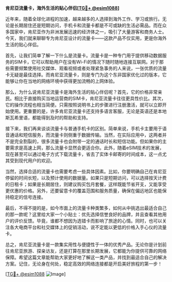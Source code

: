 **肯尼亞流量卡，海外生活的贴心伴侣[[TG💪+ @esim1088](https://t.me/s/esim1088)]**

近年来，随着全球化进程的加速，越来越多的人选择到海外工作、学习或旅行。无论是长期居住还是短期访问，手机卡和流量卡都是不可或缺的生活必需品。而在众多国家中，肯尼亚作为非洲发展迅速的经济体之一，吸引了大量游客和商务人士。今天，我们就来聊聊专为肯尼亚设计的流量卡——这款产品不仅实用，更是你海外生活的贴心伴侣。

首先，让我们简单了解一下什么是流量卡。流量卡是一种专门用于提供移动数据服务的SIM卡，它可以帮助用户在没有Wi-Fi的情况下随时随地连接互联网。对于那些需要频繁使用社交媒体、观看视频或者处理紧急事务的人来说，一张优质的流量卡无疑是最佳选择。而肯尼亚流量卡，则是专门为这个东非国家优化过的版本，它能够让你在当地的网络环境中获得更加流畅的上网体验。

那么，为什么说肯尼亚流量卡是海外生活的贴心伴侣呢？首先，它的价格非常亲民。相比于直接购买当地运营商的SIM卡，肯尼亚流量卡往往更具性价比。其次，它的操作流程也相当简便。只需按照说明书上的步骤进行注册激活，就可以立即开始使用。更重要的是，许多肯尼亚流量卡还支持多语言客服，无论是英语还是本地斯瓦希里语，都能得到及时的帮助和支持。

接下来，我们再来谈谈流量卡与普通手机卡的区别。简单来说，手机卡主要用于语音通话和短信服务，而流量卡则侧重于数据传输。当然，在实际应用中，这两者并不是完全割裂的，很多流量卡也会附带一定的通话时长和短信功能。但如果你的主要需求是高速上网，那么流量卡显然会更适合你。此外，随着eSIM技术的发展，现在甚至可以通过电子方式下载流量卡，省去了实体卡邮寄的时间成本，这一点尤其受到现代用户的欢迎。

当然，选择合适的流量卡也需要考虑一些具体因素。比如，你要明确自己在肯尼亚停留的时间长短，以及预计使用的数据量。如果只是短期访问，可以选择按天计费的日租卡；如果是长期居住，则建议购买包月套餐，这样既能节省开支，又能享受更优惠的价格。另外，还要留意卡的覆盖范围和服务质量，确保在偏远地区也能保持稳定的信号连接。

最后，不得不提的是，如今市面上的流量卡种类繁多，如何从中挑选出最适合自己的那一款呢？这里给大家一个小贴士：优先选择信誉良好的品牌，并且查看其他用户的评价反馈。毕竟，谁都不想因为选错卡而影响了旅途的心情。同时，也可以关注各大电商平台和社交媒体上的促销活动，说不定能以更低的价格入手心仪的流量卡。

总之，肯尼亚流量卡是一款集实用性与便捷性于一体的优秀产品。无论你是计划前往肯尼亚旅游、探亲访友，还是打算在那里长期发展，它都能为你提供可靠的网络保障。希望这篇文章能帮助大家更好地了解这一类产品，并找到最适合自己的解决方案。记住，无论身在何处，稳定高效的网络连接都是开启美好旅程的第一步！

[[TG💪+ @esim1088](https://t.me/s/esim1088) ![Image](https://i.postimg.cc/4NQfJmqS/Snipaste-2025-05-13-00-14-12.png)]